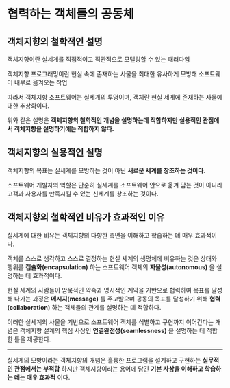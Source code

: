 # 협력하는 객체들의 공동체

## 객체지향의 철학적인 설명
객체지향이란 실세계를 직접적이고 직관적으로 모델링할 수 있는 패러다임

객체지향 프로그래밍이란 현실 속에 존재하는 사물을 최대한 유사하게 모방해 소프트웨어 내부로 옮겨오는 작업

따라서 객체지향 소프트웨어는 실세계의 투영이며, 객체란 현실 세계에 존재하는 사물에 대한 추상화이다.

위와 같은 설명은 **객체지향의 철학적인 개념을 설명하는데 적합하지만 실용적인 관점에서 객체지향을 설명하기에는 적합하지 않다.**

## 객체지향의 실용적인 설명
객체지향의 목표는 실세계를 모방하는 것이 아닌 **새로운 세계를 창조하는 것이다.**

소프트웨어 개발자의 역할은 단순히 실세계를 소프트웨어 안으로 옮겨 담는 것이 아니라 고객과 사용자를 만족시킬 수 있는 신세계를 창조하는 것이다.

## 객체지향의 철학적인 비유가 효과적인 이유
실세계에 대한 비유는 객체지향의 다향한 측면을 이해하고 학습하는 데 매우 효과적이다.

객체를 스스로 생각하고 스스로 결정하는 현실 세계의 생명체에 비유하는 것은 상태와 행위를 **캡슐화(encapsulation)** 하는 소프트웨어 객체의 **자율성(autonomous)** 을 설명하는 데 효과적이다.

현실 세계의 사람들이 암묵적인 약속과 명시적인 계약을 기반으로 협력하여 목표를 달성해 나가는 과정은 **메시지(message)** 를 주고받으며 공동의 목표를 달성하기 위해 **협력(collaboration)** 하는 객체들의 관계를 설명하는 데 적합하다.

이러한 실세계의 사물을 기반으로 소프트웨어 객체를 식별하고 구현까지 이어간다는 개념은 객체지향 설계의 핵심 사상인 **연결완전성(seamlessness)** 을 설명하는 데 적합한 틀을 제공한다.

---

실세계의 모방이라는 객체지향의 개념은 훌륭한 프로그램을 설계하고 구현하는 **실무적인 관점에서는 부적합** 하지만 객체지향이라는 용어에 담긴 **기본 사상을 이해하고 학습하는 데는 매우 효과적** 이다.